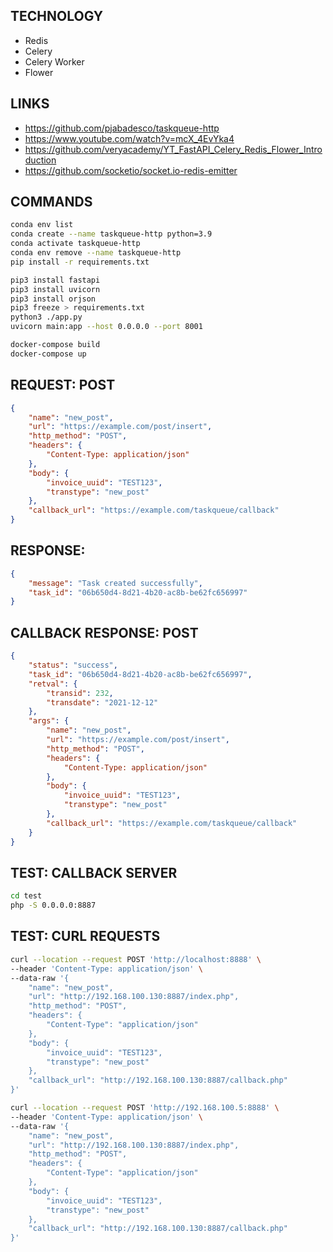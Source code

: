 ## TECHNOLOGY
- Redis
- Celery
- Celery Worker
- Flower

## LINKS
- https://github.com/pjabadesco/taskqueue-http
- https://www.youtube.com/watch?v=mcX_4EvYka4
- https://github.com/veryacademy/YT_FastAPI_Celery_Redis_Flower_Introduction
- https://github.com/socketio/socket.io-redis-emitter

## COMMANDS
```sh
conda env list
conda create --name taskqueue-http python=3.9
conda activate taskqueue-http
conda env remove --name taskqueue-http
pip install -r requirements.txt

pip3 install fastapi
pip3 install uvicorn
pip3 install orjson
pip3 freeze > requirements.txt
python3 ./app.py
uvicorn main:app --host 0.0.0.0 --port 8001

docker-compose build
docker-compose up
```

## REQUEST: POST
```json
{
    "name": "new_post",
    "url": "https://example.com/post/insert",
    "http_method": "POST",
    "headers": {
        "Content-Type: application/json"
    },
    "body": {
        "invoice_uuid": "TEST123", 
        "transtype": "new_post"
    },
    "callback_url": "https://example.com/taskqueue/callback"
}
```

## RESPONSE:
```json
{
    "message": "Task created successfully",
    "task_id": "06b650d4-8d21-4b20-ac8b-be62fc656997"
}
```

## CALLBACK RESPONSE: POST
```json
{
    "status": "success",
    "task_id": "06b650d4-8d21-4b20-ac8b-be62fc656997",
    "retval": {
        "transid": 232,
        "transdate": "2021-12-12"
    },
    "args": {
        "name": "new_post",
        "url": "https://example.com/post/insert",
        "http_method": "POST",
        "headers": {
            "Content-Type: application/json"
        },
        "body": {
            "invoice_uuid": "TEST123", 
            "transtype": "new_post"
        },
        "callback_url": "https://example.com/taskqueue/callback"
    }
}
```

## TEST: CALLBACK SERVER
```sh
cd test
php -S 0.0.0.0:8887
```

## TEST: CURL REQUESTS
```bash
curl --location --request POST 'http://localhost:8888' \
--header 'Content-Type: application/json' \
--data-raw '{
    "name": "new_post",
    "url": "http://192.168.100.130:8887/index.php",
    "http_method": "POST",
    "headers": {
        "Content-Type": "application/json"
    },
    "body": {
        "invoice_uuid": "TEST123", 
        "transtype": "new_post"
    },
    "callback_url": "http://192.168.100.130:8887/callback.php"
}'
```
```bash
curl --location --request POST 'http://192.168.100.5:8888' \
--header 'Content-Type: application/json' \
--data-raw '{
    "name": "new_post",
    "url": "http://192.168.100.130:8887/index.php",
    "http_method": "POST",
    "headers": {
        "Content-Type": "application/json"
    },
    "body": {
        "invoice_uuid": "TEST123", 
        "transtype": "new_post"
    },
    "callback_url": "http://192.168.100.130:8887/callback.php"
}'
```
